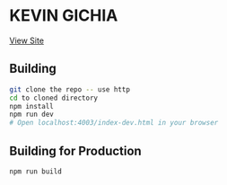 KEVIN GICHIA
============

[View Site](http://kevogich.tk)

Building
--------

```bash
git clone the repo -- use http
cd to cloned directory
npm install
npm run dev
# Open localhost:4003/index-dev.html in your browser
```

Building for Production
--------

```bash
npm run build
```

